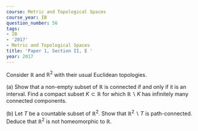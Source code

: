 ```yaml
---
course: Metric and Topological Spaces
course_year: IB
question_number: 56
tags:
- IB
- '2017'
- Metric and Topological Spaces
title: 'Paper 1, Section II, E '
year: 2017
---
```




Consider $\mathbb{R}$ and $\mathbb{R}^{2}$ with their usual Euclidean topologies.

(a) Show that a non-empty subset of $\mathbb{R}$ is connected if and only if it is an interval. Find a compact subset $K \subset \mathbb{R}$ for which $\mathbb{R} \backslash K$ has infinitely many connected components.

(b) Let $T$ be a countable subset of $\mathbb{R}^{2}$. Show that $\mathbb{R}^{2} \backslash T$ is path-connected. Deduce that $\mathbb{R}^{2}$ is not homeomorphic to $\mathbb{R}$.
